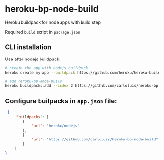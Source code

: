 # heroku-bp-node-build

Heroku buildpack for node apps with build step

Required `build` script in `package.json`

## CLI installation

Use after nodejs buildpack:

```bash
# create the app with nodejs buildpack
heroku create my-app --buildpack https://github.com/heroku/heroku-buildpack-nodejs

# add heroku-bp-node-build
heroku buildpacks:add --index 2 https://github.com/carloluis/heroku-bp-node-build
```

## Configure builpacks in `app.json` file:

```json
 {
     "buildpacks": [
        {
            "url": "heroku/nodejs"
        },
        {
            "url": "https://github.com/carloluis/heroku-bp-node-build"
        }
    ]
}
```
